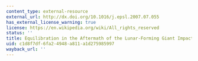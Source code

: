 ```yaml
---
content_type: external-resource
external_url: http://dx.doi.org/10.1016/j.epsl.2007.07.055
has_external_license_warning: true
license: https://en.wikipedia.org/wiki/All_rights_reserved
status: ''
title: Equilibration in the Aftermath of the Lunar-Forming Giant Impact
uid: c1d8f7df-6fa2-4948-a811-a1d275985997
wayback_url: ''
---
```


